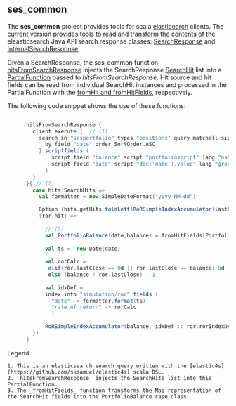 ## ses_common

The __ses_common__ project provides tools for scala [elasticearch](http://www.elasticsearch.org/) clients. The current version provides tools to read and transform the contents of the eleasticsearch Java API search response classes: [SearchResponse](https://github.com/elasticsearch/elasticsearch/blob/master/src/main/java/org/elasticsearch/action/search/SearchResponse.java) and [InternalSearchResponse](https://github.com/elasticsearch/elasticsearch/blob/master/src/main/java/org/elasticsearch/search/internal/InternalSearchResponse.java).

Given a SearchResponse, the ses_common function [hitsFromSearchResponse](https://github.com/hfgiii/ses_common/blob/master/core/src/main/scala/org/hfgiii/ses/common/dsl/response/readers/ResponseReaderDsl.scala) injects the SearchResponse [SearchHit](https://github.com/elasticsearch/elasticsearch/blob/master/src/main/java/org/elasticsearch/search/SearchHit.java) list into a [PartialFunction](http://www.scala-lang.org/api/current/index.html#scala.PartialFunction) passed to _hitsFromSearchResponse_. Hit source and hit fields can be read from individual SearchHit instances and processed in the PartialFunction with the [fromHit and fromHitFields](https://github.com/hfgiii/ses_common/blob/master/core/src/main/scala/org/hfgiii/ses/common/dsl/response/readers/ResponseReaderDsl.scala), respectively.

The following code snippet shows the use of these functions:

``` scala

      hitsFromSearchResponse {
        client.execute {  // (1)
          search in "sesportfolio" types "positions" query matchall size 256 sort {
            by field "date" order SortOrder.ASC
          } scriptfields (
              script field "balance" script "portfolioscript" lang "native" 
              script field "date" script "doc['date'].value" lang "groovy"
            )
        }
      }{ // (2)
        case hits:SearchHits =>
          val formatter = new SimpleDateFormat("yyyy-MM-dd")

          Option (hits.getHits.foldLeft(RoRSimpleIndexAccumulator(lastClose = 1000000d)) {
          (ror,hit) =>
          
            // (3)
            val PortfolioBalance(date,balance) = fromHitFields[PortfolioBalance](hit)
            
            val ts =  new Date(date)
            
            val rorCalc = 
             elif(ror.lastClose == 0d || ror.lastClose == balance) 0d
             else (balance / ror.lastClose) - 1
                          
            val idxDef = 
            index into "simulation/ror" fields (
              "date" -> formatter.format(ts),
              "rate_of_return" -> rorCalc
              )

            RoRSimpleIndexAccumulator(balance, idxDef :: ror.rorIndexDefinitions)
        })
      }
```

Legend :

    1. This is an elasticsearch search query written with the [elastic4s](https://github.com/sksamuel/elastic4s) scala DSL.
    2. _hitsFromSearchResponse_ injects the SearchHits list into this PartialFunction.
    3. The _fromHitFields_ function transforms the Map representation of the SearchHit fields into the PortfolioBalance case class.